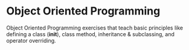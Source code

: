 # Object Oriented Programming
 Object Oriented Programming exercises that teach basic principles like defining a class (__init__), class method, inheritance & subclassing, and operator overriding.
